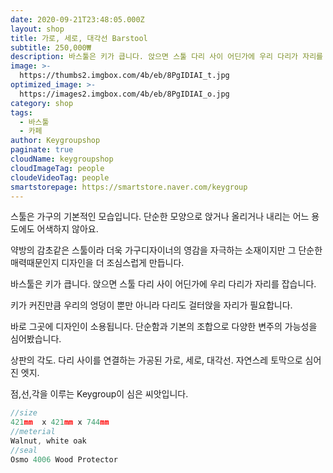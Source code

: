 ```yaml
---
date: 2020-09-21T23:48:05.000Z
layout: shop
title: 가로, 세로, 대각선 Barstool
subtitle: 250,000₩
description: 바스툴은 키가 큽니다. 앉으면 스툴 다리 사이 어딘가에 우리 다리가 자리를 잡습니다. 키가 커진만큼 우리의 엉덩이 뿐만 아니라 다리도 걸터앉을 자리가 필요합니다. 바로 그곳에 디자인이 소용됩니다. 단순함과 기본의 조합으로 다양한 변주의 가능성을 심어봤습니다.
image: >-
  https://thumbs2.imgbox.com/4b/eb/8PgIDIAI_t.jpg
optimized_image: >-
  https://images2.imgbox.com/4b/eb/8PgIDIAI_o.jpg
category: shop
tags:
  - 바스툴
  - 카페
author: Keygroupshop
paginate: true
cloudName: keygroupshop
cloudImageTag: people
cloudeVideoTag: people
smartstorepage: https://smartstore.naver.com/keygroup
---
```


<!--page-->

스툴은 가구의 기본적인 모습입니다. 단순한 모양으로  앉거나 올리거나 내리는 어느 용도에도 어색하지 않아요.

약방의 감초같은 스툴이라 더욱 가구디자이너의 영감을 자극하는 소재이지만 그 단순한 매력때문인지 디자인을 더 조심스럽게 만듭니다.

바스툴은 키가 큽니다. 앉으면 스툴 다리 사이 어딘가에 우리 다리가 자리를 잡습니다.

키가 커진만큼 우리의 엉덩이 뿐만 아니라 다리도 걸터앉을 자리가 필요합니다.

바로 그곳에 디자인이 소용됩니다. 단순함과 기본의 조합으로 다양한 변주의 가능성을 심어봤습니다.

상판의 각도. 다리 사이를 연결하는 가공된 가로, 세로, 대각선. 자연스레 토막으로 심어진 엣지.

  점,선,각을 이루는 Keygroup이 심은 씨앗입니다.



```js
//size
421mm  x 421mm x 744mm
//meterial
Walnut, white oak
//seal
Osmo 4006 Wood Protector
```

<!--page-->
